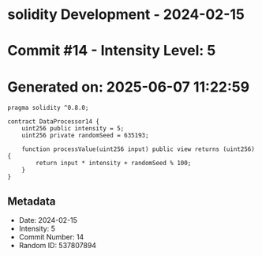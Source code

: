 ﻿# solidity Development - 2024-02-15
# Commit #14 - Intensity Level: 5
# Generated on: 2025-06-07 11:22:59
```solidity
pragma solidity ^0.8.0;

contract DataProcessor14 {
    uint256 public intensity = 5;
    uint256 private randomSeed = 635193;

    function processValue(uint256 input) public view returns (uint256) {
        return input * intensity + randomSeed % 100;
    }
}
```
## Metadata
- Date: 2024-02-15
- Intensity: 5
- Commit Number: 14
- Random ID: 537807894
